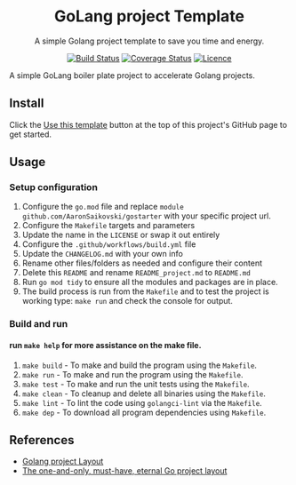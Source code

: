 <div align="center">

# GoLang project Template

A simple Golang project template to save you time and energy.

[![Build Status](https://github.com/AaronSaikovski/gostarter/workflows/build/badge.svg)](https://github.com/AaronSaikovski/gostarter/actions)
[![Coverage Status](https://coveralls.io/repos/github/AaronSaikovski/gostarter/badge.svg?branch=main)](https://coveralls.io/github/AaronSaikovski/gostarter?branch=main)
[![Licence](https://img.shields.io/github/license/AaronSaikovski/gostarter)](LICENSE)

</div>
A simple GoLang boiler plate project to accelerate Golang projects.

## Install

Click the [Use this template](https://github.com/AaronSaikovski/gostarter/generate) button at the top of this project's GitHub page to get started.

## Usage

### Setup configuration

1. Configure the `go.mod` file and replace `module github.com/AaronSaikovski/gostarter` with your specific project url.
2. Configure the `Makefile` targets and parameters
3. Update the name in the `LICENSE` or swap it out entirely
4. Configure the `.github/workflows/build.yml` file
5. Update the `CHANGELOG.md` with your own info
6. Rename other files/folders as needed and configure their content
7. Delete this `README` and rename `README_project.md` to `README.md`
8. Run `go mod tidy` to ensure all the modules and packages are in place.
9. The build process is run from the `Makefile` and to test the project is working type: `make run` and check the console for output.

### Build and run

#### run `make help` for more assistance on the make file.

1. `make build` - To make and build the program using the `Makefile`.
2. `make run` - To make and run the program using the `Makefile`.
3. `make test` - To make and run the unit tests using the `Makefile`.
4. `make clean` - To cleanup and delete all binaries using the `Makefile`.
5. `make lint` - To lint the code using `golangci-lint` via the `Makefile`.
6. `make dep` - To download all program dependencies using `Makefile`.

## References

* [Golang project Layout](https://github.com/golang-standards/project-layout)
* [The one-and-only, must-have, eternal Go project layout](https://appliedgo.com/blog/go-project-layout)
